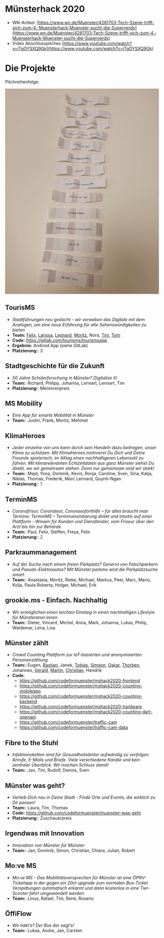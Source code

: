 # Münsterhack 2020

- WN-Artikel: [https://www.wn.de/Muenster/4281703-Tech-Szene-trifft-sich-zum-4.-Muensterhack-Muenster-sucht-die-Supernerds](https://www.wn.de/Muenster/4281703-Tech-Szene-trifft-sich-zum-4.-Muensterhack-Muenster-sucht-die-Supernerds)
- Video Abschlusspitches [https://www.youtube.com/watch?v=iTgOYSXQ9Gk](https://www.youtube.com/watch?v=iTgOYSXQ9Gk)

# Die Projekte

Pitchreihenfolge:

![Pitchreihenfolge](./images/pitchreihenfolge2020.jpg)

## TourisMS

- _Stadtführungen neu gedacht - wir verweben das Digitale mit dem Analogen, um eine neue Erfahrung für alte Sehenswürdigkeiten zu bieten_
- **Team:** [Felix](https://gitlab.com/Felix-Ulonska), [Larissa](https://gitlab.com/larissa_ma), [Leonard](https://gitlab.com/TheDoctor), [Moritz](https://gitlab.com/dead_hamster), Nora, [Tim](https://gitlab.com/parazera), [Tom](https://tomstein.me/)
- **Code:** https://gitlab.com/tourisms/tourismsapp
- **Ergebnis:** Android App (siehe GitLab)
- **Platzierung:**: 3

## Stadtgeschichte für die Zukunft

- _50 Jahre Schülerforschung in Münster? Digitalize it!_
- **Team:**: Richard, Philipp, Johanna, Lennart, Lennart, Tim
- **Platzierung:**: Mentorenpreis

## MS Mobility

- _Eine App für smarte Mobilität in Münster_
- **Team:**: Justin, Frank, Moritz, Mehmet

## KlimaHeroes

- _Jeder einzelne von uns kann durch sein Handeln dazu beitragen, unser Klima zu schützen. Mit KlimaHeroes motivierst Du Dich und Deine Freunde spielerisch, im Alltag einen nachhaltigeren Lebensstil zu führen. Mit klimarelevanten Echtzeitdaten aus ganz Münster siehst Du direkt, wo wir gemeinsam stehen. Denn nur gemeinsam sind wir stark!_
- **Team:**: Majd, Yona, Dominik, Kevin, Ronja, Caroline, Sven, Sina, Katja, Niklas, Thomas, Frederik, Marc Lennard, Quynh-Ngan
- **Platzierung:**: 1

## TerminMS

- _Coronafrisur, Coronatest, Coronasoforthilfe – für alles braucht man Termine: TerminMS – Terminvereinbarung direkt und intuitiv auf einer Plattform - Winwin für Kunden und Dienstleister, vom Friseur über den Arzt bis hin zur Behörde._
- **Team:**: Paul, Felix, Steffen, Freya, Felix
- **Platzierung:**: 2

## Parkraummanagement

- _Auf der Suche nach einem freien Parkplatz? Genervt von Falschparkern und Pseudo-Elektroautos? Mit Münster:parkme wird die Parkplatzsuche smart._
- **Team:**: Anastasia, Moritz, Rieke, Michael, Markus, Peer, Marc, Mario, Kolja, Paula Roberta, Holger, Michael, Erik

## grookie.ms - Einfach. Nachhaltig

- _Wir ermöglichen einen leichten Einstieg in einen nachhaltigen Lifestyle für Münsteraner:innen._
- **Team:**: Dieter, Vincent, Michel, Anna, Mark, Johanna, Lukas, Philip, Waldemar, Lena, Lisa

## Münster zählt

- _Crowd Counting Plattform zur IoT-basierten und anonymisierten Personenzählung_
- **Team:**: Eugen, [Bastian](https://github.com/bcyberbasti), Janek, [Tobias](https://github.com/webwurst), [Simeon](https://github.com/simsal0r), [Oskar](https://github.com/ohlr), [Thorben](https://github.com/thorbenjensen), Johannes, [Gerald](https://github.com/ubergesundheit), [Martin](https://github.com/quassy), [Christian](https://github.com/thunfischtoast), Hendrik
- **Code**:
  - https://github.com/codeformuenster/mshack2020-frontend
  - https://github.com/codeformuenster/mshack2020-counting-mobileapp
  - https://github.com/codeformuenster/mshack2020-counting-backend
  - https://github.com/codeformuenster/mshack2020-hardware
  - https://github.com/codeformuenster/mshack2020-counting-dart-openapi
  - https://github.com/codeformuenster/traffic-cam
  - https://github.com/codeformuenster/traffic-cam-data

## Fibre to the Stuhl

- _Infektionsketten sind für Gesundheitsämter aufwändig zu verfolgen. Anrufe, E-Mails und Briefe. Viele verschiedene Kanäle und kein zentraler Überblick. Wir machen Schluss damit!_
- **Team:**: Jan, Tim, Rudolf, Dennis, Sven

## Münster was geht?

- _Verlieb Dich neu in Deine Stadt - Finde Orte und Events, die wirklich zu Dir passen!_
- **Team:**: Laura, Tim, Thomas
- **Code:** https://github.com/codeformuenster/muenster-was-geht
- **Platzierung:**: Zuschauerpreis

## Irgendwas mit Innovation

- _Innovation von Münster für Münster_
- **Team:**: Jan, Dominik, Simon, Christian, Chiara, Julian, Robert

## Mo:ve MS

- _Mo:ve MS - Das Mobilitätsversprechen für Münster ist eine ÖPNV-Ticketapp in der gegen ein 20ct upgrade zum normalen Bus-Ticket Verspätungen automatisch erkannt und dann kostenlos in eine Tier-Scooter fahrt umgewandelt werden._
- **Team:**: Linus, Rafael, Tim, René, Rosario

## ÖffiFlow

- _Wo hakt’s? Der Bus der sagt’s!_
- **Team:**: Lukas, Andre, Jan, Carsten
